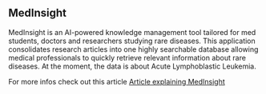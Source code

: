 ## MedInsight

MedInsight is an AI-powered knowledge management tool tailored for med students, doctors and researchers studying rare diseases. This application consolidates research articles into one highly searchable database allowing medical professionals to quickly retrieve relevant information about rare diseases. At the moment, the data is about Acute Lymphoblastic Leukemia.

For more infos check out this article [Article explaining MedInsight](https://medinsight-lyart.vercel.app/)
